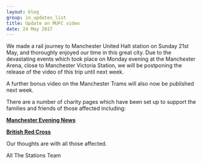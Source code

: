 ```yaml
---
layout: blog
group: in_updates_list
title: Update on MUFC video
date: 24 May 2017
---
```

We made a rail journey to Manchester United Halt station on Sunday 21st May, and thoroughly enjoyed our time in this great city.
Due to the devastating events which took place on Monday evening at the Manchester Arena, close to Manchester Victoria Station, we will be postponing the release of the video of this trip until next week.

A further bonus video on the Manchester Trams will also now be published next week.

There are a number of charity pages which have been set up to support the families and friends of those affected including:

**<a href="http://bit.ly/ats2qbN6oz" target="_blank">Manchester Evening News</a>** 

**<a href="http://bit.ly/ats2rzAgAu" target="_blank">British Red Cross</a>** 

Our thoughts are with all those affected.

All The Stations Team
